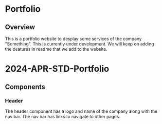 # Portfolio

## Overview
This is a portfolio website to desplay some services of the company "Something". This is currently under development. We will keep on adding the deatures in readme that we add to the website.
# 2024-APR-STD-Portfolio

## Components

### Header
The header component has a logo and name of the company along with the nav bar. The nav bar has links to navigate to other pages. 